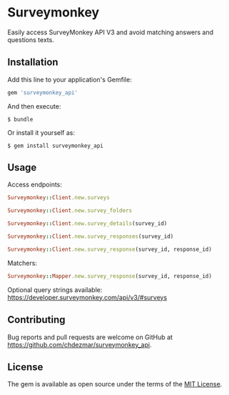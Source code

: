 # Surveymonkey

Easily access SurveyMonkey API V3 and avoid matching answers and questions texts.

## Installation

Add this line to your application's Gemfile:

```ruby
gem 'surveymonkey_api'
```

And then execute:

    $ bundle

Or install it yourself as:

    $ gem install surveymonkey_api

## Usage

Access endpoints:

```ruby
Surveymonkey::Client.new.surveys
```
```ruby
Surveymonkey::Client.new.survey_folders
```
```ruby
Surveymonkey::Client.new.survey_details(survey_id)
```
```ruby
Surveymonkey::Client.new.survey_responses(survey_id)
```
```ruby
Surveymonkey::Client.new.survey_response(survey_id, response_id)
```

Matchers:

```ruby
Surveymonkey::Mapper.new.survey_response(survey_id, response_id)
```

Optional query strings available: https://developer.surveymonkey.com/api/v3/#surveys

## Contributing

Bug reports and pull requests are welcome on GitHub at https://github.com/chdezmar/surveymonkey_api.

## License

The gem is available as open source under the terms of the [MIT License](https://opensource.org/licenses/MIT).
